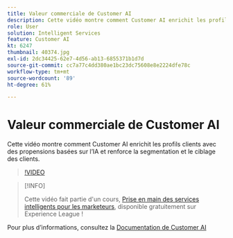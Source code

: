 ```yaml
---
title: Valeur commerciale de Customer AI
description: Cette vidéo montre comment Customer AI enrichit les profils clients avec des propensions basées sur l’IA et renforce la segmentation et le ciblage des clients.
role: User
solution: Intelligent Services
feature: Customer AI
kt: 6247
thumbnail: 40374.jpg
exl-id: 2dc34425-62e7-4d56-ab13-6855371b1d7d
source-git-commit: cc7a77c4dd380ae1bc23dc75608e8e2224dfe78c
workflow-type: tm+mt
source-wordcount: '89'
ht-degree: 61%

---
```


# Valeur commerciale de Customer AI

Cette vidéo montre comment Customer AI enrichit les profils clients avec des propensions basées sur l’IA et renforce la segmentation et le ciblage des clients.

>[!VIDEO](https://video.tv.adobe.com/v/40374?quality=12&learn=on)

>[!INFO]
>
> Cette vidéo fait partie d&#39;un cours, [Prise en main des services intelligents pour les marketeurs](https://experienceleague.adobe.com/?recommended=ExperiencePlatform-U-1-2020.1.intelligentservices), disponible gratuitement sur Experience League !

Pour plus d’informations, consultez la [Documentation de Customer AI](https://experienceleague.adobe.com/docs/experience-platform/intelligent-services/customer-ai/overview.html?lang=fr)
